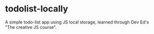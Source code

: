 # todolist-locally

A simple todo-list app using JS local storage, learned through Dev Ed's "The creative JS course".
